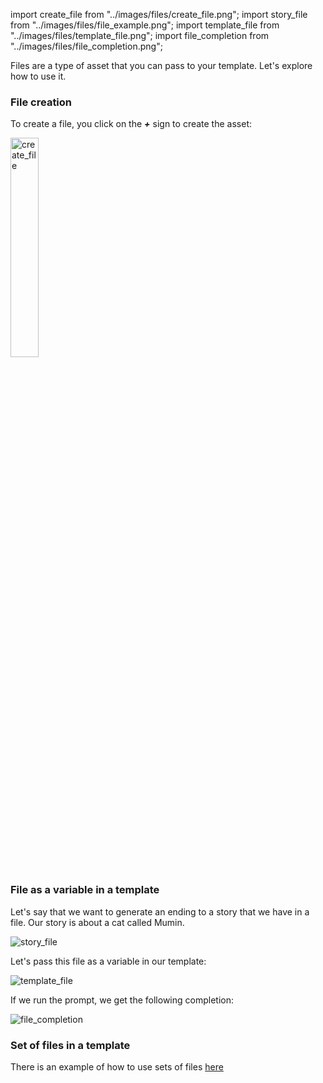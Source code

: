 import create_file from "../images/files/create_file.png";
import story_file from "../images/files/file_example.png";
import template_file from "../images/files/template_file.png";
import file_completion from "../images/files/file_completion.png";

Files are a type of asset that you can pass to your template. Let's explore how to use it.

### File creation

To create a file, you click on the **_+_** sign to create the asset:

<img src={create_file} alt="create_file" width="30%" />

### File as a variable in a template

Let's say that we want to generate an ending to a story that we have in a file. Our story is about a cat called Mumin.

<img src={story_file} alt="story_file"  />

Let's pass this file as a variable in our template:

<img src={template_file} alt="template_file"  />

If we run the prompt, we get the following completion:

<img src={file_completion} alt="file_completion"  />

### Set of files in a template

There is an example of how to use sets of files [here](/concepts/sets/#set-of-files)
